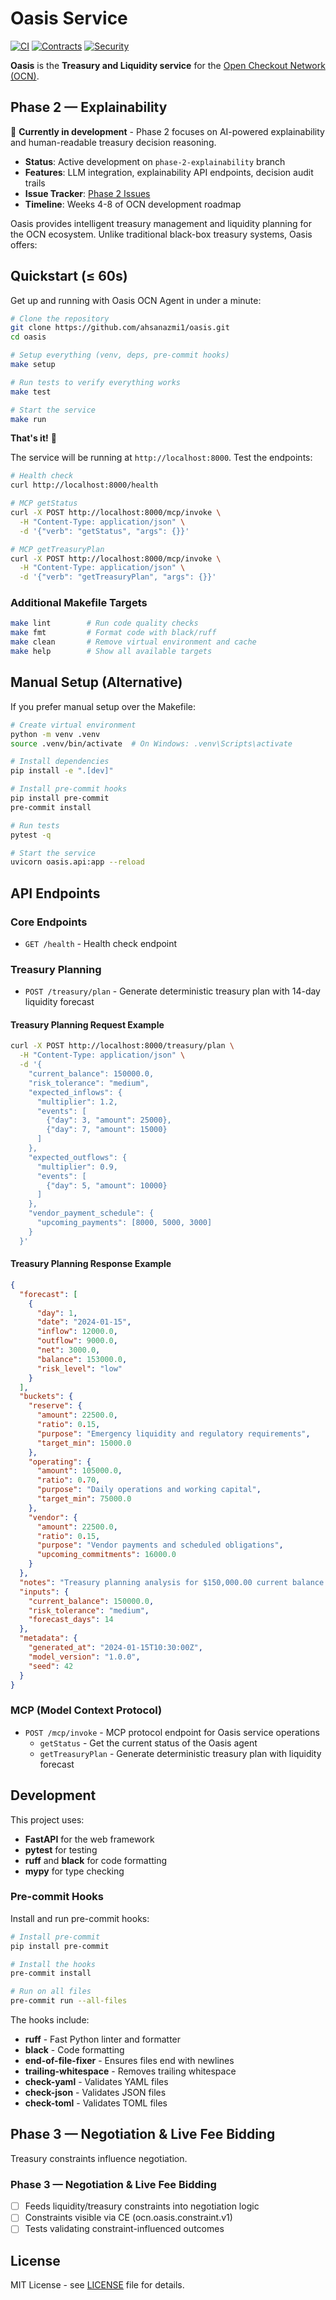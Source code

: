 # Oasis Service

[![CI](https://github.com/ahsanazmi1/oasis/workflows/CI/badge.svg)](https://github.com/ahsanazmi1/oasis/actions/workflows/ci.yml)
[![Contracts](https://github.com/ahsanazmi1/oasis/workflows/Contracts/badge.svg)](https://github.com/ahsanazmi1/oasis/actions/workflows/contracts.yml)
[![Security](https://github.com/ahsanazmi1/oasis/workflows/Security/badge.svg)](https://github.com/ahsanazmi1/oasis/actions/workflows/security.yml)

**Oasis** is the **Treasury and Liquidity service** for the [Open Checkout Network (OCN)](https://github.com/ahsanazmi1/ocn-common).

## Phase 2 — Explainability

🚧 **Currently in development** - Phase 2 focuses on AI-powered explainability and human-readable treasury decision reasoning.

- **Status**: Active development on `phase-2-explainability` branch
- **Features**: LLM integration, explainability API endpoints, decision audit trails
- **Issue Tracker**: [Phase 2 Issues](https://github.com/ahsanazmi1/oasis/issues?q=is%3Aopen+is%3Aissue+label%3Aphase-2)
- **Timeline**: Weeks 4-8 of OCN development roadmap

Oasis provides intelligent treasury management and liquidity planning for the OCN ecosystem. Unlike traditional black-box treasury systems, Oasis offers:

## Quickstart (≤ 60s)

Get up and running with Oasis OCN Agent in under a minute:

```bash
# Clone the repository
git clone https://github.com/ahsanazmi1/oasis.git
cd oasis

# Setup everything (venv, deps, pre-commit hooks)
make setup

# Run tests to verify everything works
make test

# Start the service
make run
```

**That's it!** 🎉

The service will be running at `http://localhost:8000`. Test the endpoints:

```bash
# Health check
curl http://localhost:8000/health

# MCP getStatus
curl -X POST http://localhost:8000/mcp/invoke \
  -H "Content-Type: application/json" \
  -d '{"verb": "getStatus", "args": {}}'

# MCP getTreasuryPlan
curl -X POST http://localhost:8000/mcp/invoke \
  -H "Content-Type: application/json" \
  -d '{"verb": "getTreasuryPlan", "args": {}}'
```

### Additional Makefile Targets

```bash
make lint        # Run code quality checks
make fmt         # Format code with black/ruff
make clean       # Remove virtual environment and cache
make help        # Show all available targets
```

## Manual Setup (Alternative)

If you prefer manual setup over the Makefile:

```bash
# Create virtual environment
python -m venv .venv
source .venv/bin/activate  # On Windows: .venv\Scripts\activate

# Install dependencies
pip install -e ".[dev]"

# Install pre-commit hooks
pip install pre-commit
pre-commit install

# Run tests
pytest -q

# Start the service
uvicorn oasis.api:app --reload
```

## API Endpoints

### Core Endpoints
- `GET /health` - Health check endpoint

### Treasury Planning
- `POST /treasury/plan` - Generate deterministic treasury plan with 14-day liquidity forecast

#### Treasury Planning Request Example
```bash
curl -X POST http://localhost:8000/treasury/plan \
  -H "Content-Type: application/json" \
  -d '{
    "current_balance": 150000.0,
    "risk_tolerance": "medium",
    "expected_inflows": {
      "multiplier": 1.2,
      "events": [
        {"day": 3, "amount": 25000},
        {"day": 7, "amount": 15000}
      ]
    },
    "expected_outflows": {
      "multiplier": 0.9,
      "events": [
        {"day": 5, "amount": 10000}
      ]
    },
    "vendor_payment_schedule": {
      "upcoming_payments": [8000, 5000, 3000]
    }
  }'
```

#### Treasury Planning Response Example
```json
{
  "forecast": [
    {
      "day": 1,
      "date": "2024-01-15",
      "inflow": 12000.0,
      "outflow": 9000.0,
      "net": 3000.0,
      "balance": 153000.0,
      "risk_level": "low"
    }
  ],
  "buckets": {
    "reserve": {
      "amount": 22500.0,
      "ratio": 0.15,
      "purpose": "Emergency liquidity and regulatory requirements",
      "target_min": 15000.0
    },
    "operating": {
      "amount": 105000.0,
      "ratio": 0.70,
      "purpose": "Daily operations and working capital",
      "target_min": 75000.0
    },
    "vendor": {
      "amount": 22500.0,
      "ratio": 0.15,
      "purpose": "Vendor payments and scheduled obligations",
      "upcoming_commitments": 16000.0
    }
  },
  "notes": "Treasury planning analysis for $150,000.00 current balance:\n\n• 14-day forecast shows balance range: $145,000.00 - $165,000.00\n• Average projected balance: $155,000.00\n• Risk assessment: Low risk period - adequate liquidity maintained\n\nBucket allocation (risk tolerance: medium):\n• Reserve: $22,500.00 (15.0%)\n• Operating: $105,000.00 (70.0%)\n• Vendor: $22,500.00 (15.0%)\n\n✅ Recommendation: Current allocation appears optimal for risk tolerance",
  "inputs": {
    "current_balance": 150000.0,
    "risk_tolerance": "medium",
    "forecast_days": 14
  },
  "metadata": {
    "generated_at": "2024-01-15T10:30:00Z",
    "model_version": "1.0.0",
    "seed": 42
  }
}
```

### MCP (Model Context Protocol)
- `POST /mcp/invoke` - MCP protocol endpoint for Oasis service operations
  - `getStatus` - Get the current status of the Oasis agent
  - `getTreasuryPlan` - Generate deterministic treasury plan with liquidity forecast

## Development

This project uses:
- **FastAPI** for the web framework
- **pytest** for testing
- **ruff** and **black** for code formatting
- **mypy** for type checking

### Pre-commit Hooks

Install and run pre-commit hooks:

```bash
# Install pre-commit
pip install pre-commit

# Install the hooks
pre-commit install

# Run on all files
pre-commit run --all-files
```

The hooks include:
- **ruff** - Fast Python linter and formatter
- **black** - Code formatting
- **end-of-file-fixer** - Ensures files end with newlines
- **trailing-whitespace** - Removes trailing whitespace
- **check-yaml** - Validates YAML files
- **check-json** - Validates JSON files
- **check-toml** - Validates TOML files

## Phase 3 — Negotiation & Live Fee Bidding

Treasury constraints influence negotiation.

### Phase 3 — Negotiation & Live Fee Bidding
- [ ] Feeds liquidity/treasury constraints into negotiation logic
- [ ] Constraints visible via CE (ocn.oasis.constraint.v1)
- [ ] Tests validating constraint-influenced outcomes

## License

MIT License - see [LICENSE](LICENSE) file for details.
